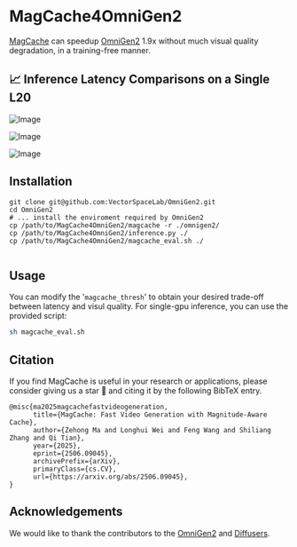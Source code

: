 <!-- ## **MagCache4OmniGen2** -->
# MagCache4OmniGen2

[MagCache](https://github.com/Zehong-Ma/MagCache) can speedup [OmniGen2](https://github.com/VectorSpaceLab/OmniGen2) 1.9x without much visual quality degradation, in a training-free manner.

## 📈 Inference Latency Comparisons on a Single L20

![Image](https://github.com/user-attachments/assets/12d76948-8730-401e-bcda-e69cfbcd6154)

![Image](https://github.com/user-attachments/assets/165ef220-5fd6-4f2e-9f96-101ff5d9aaa9)

![Image](https://github.com/user-attachments/assets/77f3a1ce-e0a2-4b12-bf92-a16a69756d2f)



## Installation

```shell
git clone git@github.com:VectorSpaceLab/OmniGen2.git
cd OmniGen2
# ... install the enviroment required by OmniGen2
cp /path/to/MagCache4OmniGen2/magcache -r ./omnigen2/
cp /path/to/MagCache4OmniGen2/inference.py ./
cp /path/to/MagCache4OmniGen2/magcache_eval.sh ./


```

## Usage

You can modify the '`magcache_thresh`' to obtain your desired trade-off between latency and visul quality. For single-gpu inference, you can use the provided script:

```bash
sh magcache_eval.sh
```

## Citation
If you find MagCache is useful in your research or applications, please consider giving us a star 🌟 and citing it by the following BibTeX entry.

```
@misc{ma2025magcachefastvideogeneration,
      title={MagCache: Fast Video Generation with Magnitude-Aware Cache}, 
      author={Zehong Ma and Longhui Wei and Feng Wang and Shiliang Zhang and Qi Tian},
      year={2025},
      eprint={2506.09045},
      archivePrefix={arXiv},
      primaryClass={cs.CV},
      url={https://arxiv.org/abs/2506.09045}, 
}
```

## Acknowledgements

We would like to thank the contributors to the [OmniGen2](https://github.com/VectorSpaceLab/OmniGen2) and [Diffusers](https://github.com/huggingface/diffusers).